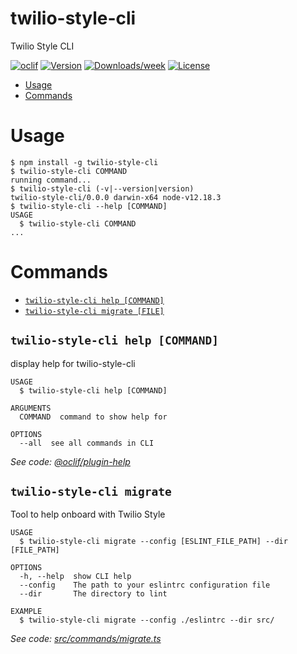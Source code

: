twilio-style-cli
================

Twilio Style CLI

[![oclif](https://img.shields.io/badge/cli-oclif-brightgreen.svg)](https://oclif.io)
[![Version](https://img.shields.io/npm/v/twilio-style-cli.svg)](https://npmjs.org/package/twilio-style-cli)
[![Downloads/week](https://img.shields.io/npm/dw/twilio-style-cli.svg)](https://npmjs.org/package/twilio-style-cli)
[![License](https://img.shields.io/npm/l/twilio-style-cli.svg)](https://github.com/twilio-labs/twilio-style-cli/blob/master/package.json)

<!-- toc -->
* [Usage](#usage)
* [Commands](#commands)
<!-- tocstop -->
# Usage
<!-- usage -->
```sh-session
$ npm install -g twilio-style-cli
$ twilio-style-cli COMMAND
running command...
$ twilio-style-cli (-v|--version|version)
twilio-style-cli/0.0.0 darwin-x64 node-v12.18.3
$ twilio-style-cli --help [COMMAND]
USAGE
  $ twilio-style-cli COMMAND
...
```
<!-- usagestop -->
# Commands
<!-- commands -->
* [`twilio-style-cli help [COMMAND]`](#twilio-style-cli-help-command)
* [`twilio-style-cli migrate [FILE]`](#twilio-style-cli-migrate-file)

## `twilio-style-cli help [COMMAND]`

display help for twilio-style-cli

```
USAGE
  $ twilio-style-cli help [COMMAND]

ARGUMENTS
  COMMAND  command to show help for

OPTIONS
  --all  see all commands in CLI
```

_See code: [@oclif/plugin-help](https://github.com/oclif/plugin-help/blob/v3.2.2/src/commands/help.ts)_

## `twilio-style-cli migrate`

Tool to help onboard with Twilio Style

```
USAGE
  $ twilio-style-cli migrate --config [ESLINT_FILE_PATH] --dir [FILE_PATH]

OPTIONS
  -h, --help  show CLI help
  --config    The path to your eslintrc configuration file
  --dir       The directory to lint

EXAMPLE
  $ twilio-style-cli migrate --config ./eslintrc --dir src/
```

_See code: [src/commands/migrate.ts](https://github.com/twilio-labs/twilio-style-cli/blob/v0.0.0/src/commands/migrate.ts)_
<!-- commandsstop -->
